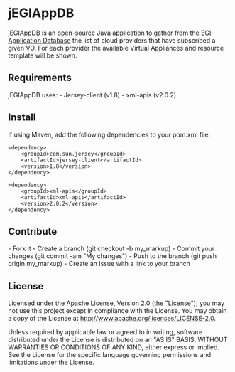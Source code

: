 # jEGIAppDB
jEGIAppDB is an open-source Java application to gather from the <a href="https://appdb.egi.eu/">EGI Application Database</a> the list of cloud providers that have subscribed a given VO. For each provider the available Virtual Appliances and resource template will be shown.

<h2>Requirements</h2>
jEGIAppDB uses:
- Jersey-client (v1.8)
- xml-apis (v2.0.2)

<h2>Install</h2>
If using Maven, add the following dependencies to your pom.xml file:

    <dependency>
        <groupId>com.sun.jersey</groupId>
        <artifactId>jersey-client</artifactId>
        <version>1.8</version>
    </dependency>

    <dependency>
        <groupId>xml-apis</groupId>
        <artifactId>xml-apis</artifactId>
        <version>2.0.2</version>
    </dependency>

<h2>Contribute</h2>
- Fork it
- Create a branch (git checkout -b my_markup)
- Commit your changes (git commit -am "My changes")
- Push to the branch (git push origin my_markup)
- Create an Issue with a link to your branch

<h2>License</h2>
Licensed under the Apache License, Version 2.0 (the "License"); you may not use this project except in compliance with the License. You may obtain a copy of the License at <a href="http://www.apache.org/licenses/LICENSE-2.0">http://www.apache.org/licenses/LICENSE-2.0</a>.

Unless required by applicable law or agreed to in writing, software distributed under the License is distributed on an "AS IS" BASIS, WITHOUT WARRANTIES OR CONDITIONS OF ANY KIND, either express or implied. See the License for the specific language governing permissions and limitations under the License.
